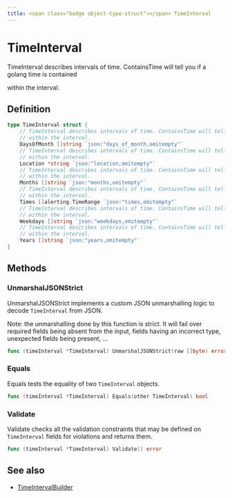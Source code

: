 ```yaml
---
title: <span class="badge object-type-struct"></span> TimeInterval
---
```

# <span class="badge object-type-struct"></span> TimeInterval

TimeInterval describes intervals of time. ContainsTime will tell you if a golang time is contained

within the interval.

## Definition

```go
type TimeInterval struct {
    // TimeInterval describes intervals of time. ContainsTime will tell you if a golang time is contained
    // within the interval.
    DaysOfMonth []string `json:"days_of_month,omitempty"`
    // TimeInterval describes intervals of time. ContainsTime will tell you if a golang time is contained
    // within the interval.
    Location *string `json:"location,omitempty"`
    // TimeInterval describes intervals of time. ContainsTime will tell you if a golang time is contained
    // within the interval.
    Months []string `json:"months,omitempty"`
    // TimeInterval describes intervals of time. ContainsTime will tell you if a golang time is contained
    // within the interval.
    Times []alerting.TimeRange `json:"times,omitempty"`
    // TimeInterval describes intervals of time. ContainsTime will tell you if a golang time is contained
    // within the interval.
    Weekdays []string `json:"weekdays,omitempty"`
    // TimeInterval describes intervals of time. ContainsTime will tell you if a golang time is contained
    // within the interval.
    Years []string `json:"years,omitempty"`
}
```
## Methods

### <span class="badge object-method"></span> UnmarshalJSONStrict

UnmarshalJSONStrict implements a custom JSON unmarshalling logic to decode `TimeInterval` from JSON.

Note: the unmarshalling done by this function is strict. It will fail over required fields being absent from the input, fields having an incorrect type, unexpected fields being present, …

```go
func (timeInterval *TimeInterval) UnmarshalJSONStrict(raw []byte) error
```

### <span class="badge object-method"></span> Equals

Equals tests the equality of two `TimeInterval` objects.

```go
func (timeInterval *TimeInterval) Equals(other TimeInterval) bool
```

### <span class="badge object-method"></span> Validate

Validate checks all the validation constraints that may be defined on `TimeInterval` fields for violations and returns them.

```go
func (timeInterval *TimeInterval) Validate() error
```

## See also

 * <span class="badge builder"></span> [TimeIntervalBuilder](./builder-TimeIntervalBuilder.md)
